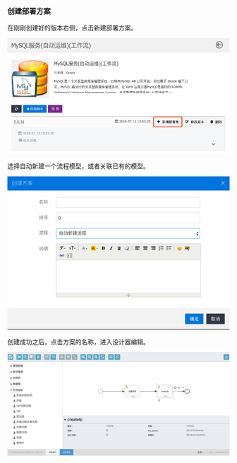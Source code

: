 ### 创建部署方案

在刚刚创建好的版本右侧，点击新建部署方案。

![输入图片说明](..\image\schema-create.png "在这里输入图片标题")

选择自动新建一个流程模型，或者关联已有的模型。

![img](..\image\schema-create2.png)

创建成功之后，点击方案的名称，进入设计器编辑。

![输入图片说明](..\image\designer-without-desc.png "在这里输入图片标题")

